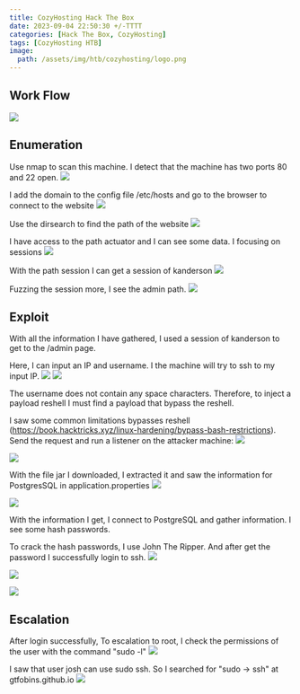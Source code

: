 ```yaml
---
title: CozyHosting Hack The Box 
date: 2023-09-04 22:50:30 +/-TTTT
categories: [Hack The Box, CozyHosting]
tags: [CozyHosting HTB] 
image:
  path: /assets/img/htb/cozyhosting/logo.png
---
```



## Work Flow
![]( /assets/img/htb/cozyhosting/workflow.png)

## Enumeration
 Use nmap to scan this machine. I detect that the machine has two ports 80 and 22 open.
![]( /assets/img/htb/cozyhosting/nmap.png)

 I add the domain to the config file /etc/hosts and go to the browser to connect to the website
![]( /assets/img/htb/cozyhosting/website.png)

 Use the dirsearch to find the path of the website
![]( /assets/img/htb/cozyhosting/dir.png)

 I have access to the path actuator and I can see some data. I focusing on sessions
![]( /assets/img/htb/cozyhosting/actuator.png)

 With the path session I can get a session of kanderson
![]( /assets/img/htb/cozyhosting/session.png)

 Fuzzing the session more, I see the admin path.
![]( /assets/img/htb/cozyhosting/ffuf.png)



## Exploit
 With all the information I have gathered, I used a session of kanderson to get to the /admin page.

 Here, I can input an IP and username. I the machine will try to ssh to my input IP.
![]( /assets/img/htb/cozyhosting/loginWithSession.png)
![]( /assets/img/htb/cozyhosting/insertPayload.png)

The username does not contain any space characters. Therefore, to inject a payload reshell I must find a payload that bypass the reshell.

I saw some common limitations bypasses reshell (https://book.hacktricks.xyz/linux-hardening/bypass-bash-restrictions).
Send the request and run a listener on the attacker machine:
![]( /assets/img/htb/cozyhosting/payload.png)

![]( /assets/img/htb/cozyhosting/nc.png)

  With the file jar I downloaded, I extracted it and saw the information for PostgresSQL in application.properties
![]( /assets/img/htb/cozyhosting/extractFile.png)

![]( /assets/img/htb/cozyhosting/getInfo-psql.png)

 With the information I get, I connect to PostgreSQL and gather information. I see some hash passwords.

 To crack the hash passwords, I use John The Ripper. And after get the password I successfully login to ssh.
![]( /assets/img/htb/cozyhosting/hashPasswd.png)

![]( /assets/img/htb/cozyhosting/crackPasswd.png)

![]( /assets/img/htb/cozyhosting/ssh.png)

## Escalation
 After login successfully, To escalation to root, I check the permissions of the user with the command "sudo -l"
 ![]( /assets/img/htb/cozyhosting/reconRoot.png)

 I saw that user josh can use sudo ssh. So I searched for "sudo -> ssh" at gtfobins.github.io
 ![]( /assets/img/htb/cozyhosting/root.png)